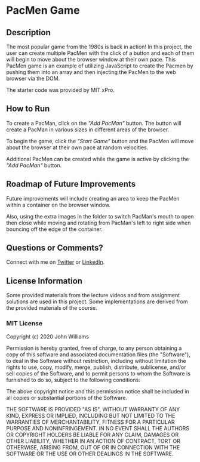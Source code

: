 # PacMen Game

## Description

The most popular game from the 1980s is back in action! In this project, the user can create multiple PacMen with the click of a button and each of them will begin to move about the browser window at their own pace. This PacMen game is an example of utilizing JavaScript to create the Pacmen by pushing them into an array and then injecting the PacMen to the web browser via the DOM.

The starter code was provided by MIT xPro.

## How to Run

To create a PacMan, click on the _"Add PacMan"_ button. The button will create a PacMan in various sizes in different areas of the browser.

To begin the game, click the _"Start Game"_ button and the PacMen will move about the browser at their own pace at random velocities.

Additional PacMen can be created while the game is active by clicking the _"Add PacMan"_ button.

## Roadmap of Future Improvements

Future improvements will include creating an area to keep the PacMen within a container on the browser window.

Also, using the extra images in the folder to switch PacMan's mouth to open then close while moving and rotating from PacMan's left to right side when bouncing off the edge of the container.

## Questions or Comments?

Connect with me on [Twitter](https://twitter.com/kristinedugan) or [LinkedIn](https://linkedin.com/in/kristinedugan).

## License Information

Some provided materials from the lecture videos and from assignment solutions are used in this project. Some implementations are derived from the provided materials of the course.

### MIT License

Copyright (c) 2020 John Williams

Permission is hereby granted, free of charge, to any person obtaining a copy of this software and associated documentation files (the "Software"), to deal in the Software without restriction, including without limitation the rights to use, copy, modify, merge, publish, distribute, sublicense, and/or sell copies of the Software, and to permit persons to whom the Software is furnished to do so, subject to the following conditions:

The above copyright notice and this permission notice shall be included in all copies or substantial portions of the Software.

THE SOFTWARE IS PROVIDED "AS IS", WITHOUT WARRANTY OF ANY KIND, EXPRESS OR IMPLIED, INCLUDING BUT NOT LIMITED TO THE WARRANTIES OF MERCHANTABILITY, FITNESS FOR A PARTICULAR PURPOSE AND NONINFRINGEMENT. IN NO EVENT SHALL THE AUTHORS OR COPYRIGHT HOLDERS BE LIABLE FOR ANY CLAIM, DAMAGES OR OTHER LIABILITY, WHETHER IN AN ACTION OF CONTRACT, TORT OR OTHERWISE, ARISING FROM, OUT OF OR IN CONNECTION WITH THE SOFTWARE OR THE USE OR OTHER DEALINGS IN THE SOFTWARE.
